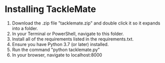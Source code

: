 # Installing TackleMate

1) Download the .zip file "tacklemate.zip" and double click it so it expands into a folder.
4) In your Terminal or PowerShell, navigate to this folder.
2) Install all of the requirements listed in the requirements.txt.
3) Ensure you have Python 3.7 (or later) installed.
4) Run the command "python tacklemate.py"
5) In your browser, navigate to localhost:8000
